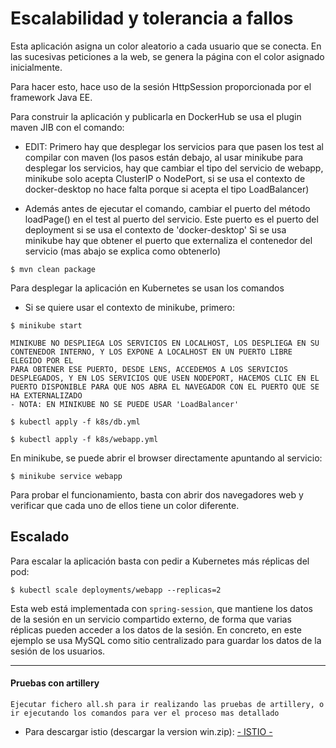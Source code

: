 # Escalabilidad y tolerancia a fallos

Esta aplicación asigna un color aleatorio a cada usuario que se conecta. En las sucesivas peticiones a la web, se genera la página con el color asignado inicialmente.

Para hacer esto, hace uso de la sesión HttpSession proporcionada por el framework Java EE.

Para construir la aplicación y publicarla en DockerHub se usa el plugin maven JIB con el comando:

- EDIT:
Primero hay que desplegar los servicios para que pasen los test al compilar con maven (los pasos están debajo, al usar minikube para desplegar los servicios, hay que cambiar el tipo del servicio de webapp, minikube solo acepta ClusterIP o NodePort, si se usa el contexto de docker-desktop no hace falta porque si acepta el tipo LoadBalancer)

- Además antes de ejecutar el comando, cambiar el puerto del método loadPage() en el test al puerto del servicio.
  Este puerto es el puerto del deployment si se usa el contexto de 'docker-desktop'
  Si se usa minikube hay que obtener el puerto que externaliza el contenedor del servicio (mas abajo se explica como obtenerlo)
  
```
$ mvn clean package
```

Para desplegar la aplicación en Kubernetes se usan los comandos

 - Si se quiere usar el contexto de minikube, primero:
```
$ minikube start
```

    MINIKUBE NO DESPLIEGA LOS SERVICIOS EN LOCALHOST, LOS DESPLIEGA EN SU CONTENEDOR INTERNO, Y LOS EXPONE A LOCALHOST EN UN PUERTO LIBRE ELEGIDO POR EL
    PARA OBTENER ESE PUERTO, DESDE LENS, ACCEDEMOS A LOS SERVICIOS DESPLEGADOS, Y EN LOS SERVICIOS QUE USEN NODEPORT, HACEMOS CLIC EN EL PUERTO DISPONIBLE PARA QUE NOS ABRA EL NAVEGADOR CON EL PUERTO QUE SE HA EXTERNALIZADO
    - NOTA: EN MINIKUBE NO SE PUEDE USAR 'LoadBalancer'

```
$ kubectl apply -f k8s/db.yml
```

```
$ kubectl apply -f k8s/webapp.yml
```

En minikube, se puede abrir el browser directamente apuntando al servicio:

```
$ minikube service webapp
```

Para probar el funcionamiento, basta con abrir dos navegadores web y verificar que cada uno de ellos tiene un color diferente.

## Escalado

Para escalar la aplicación basta con pedir a Kubernetes más réplicas del pod:

```
$ kubectl scale deployments/webapp --replicas=2
```

Esta web está implementada con ```spring-session```, que mantiene los datos de la sesión en un servicio compartido externo, de forma que varias réplicas pueden acceder a los datos de la sesión. En concreto, en este ejemplo se usa MySQL como sitio centralizado para guardar los datos de la sesión de los usuarios.
 
---

#### Pruebas con artillery

```
Ejecutar fichero all.sh para ir realizando las pruebas de artillery, o ir ejecutando los comandos para ver el proceso mas detallado
```

* Para descargar istio (descargar la version win.zip): [ - ISTIO - ](https://github.com/istio/istio/releases/tag/1.11.4)